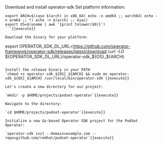 Download and install operator-sdk
Set platform information:
```
export ARCH=$(case $(arch) in x86_64) echo -n amd64 ;; aarch64) echo -n arm64 ;; *) echo -n $(arch) ;; esac)
export OS=$(uname | awk '{print tolower($0)}')
```{{execute}}

Download the binary for your platform:
```
export OPERATOR_SDK_DL_URL=https://github.com/operator-framework/operator-sdk/releases/latest/download
curl -LO ${OPERATOR_SDK_DL_URL}/operator-sdk_${OS}_${ARCH}
```{{execute}}

Install the release binary in your PATH
`chmod +x operator-sdk_${OS}_${ARCH} && sudo mv operator-sdk_${OS}_${ARCH} /usr/local/bin/operator-sdk`{{execute}}

Let's create a new directory for our project:

`mkdir -p $HOME/projects/podset-operator`{{execute}}

Navigate to the directory:

`cd $HOME/projects/podset-operator`{{execute}}

Initialize a new Go-based Operator SDK project for the PodSet Operator:

`operator-sdk init --domain=example.com --repo=github.com/redhat/podset-operator`{{execute}}